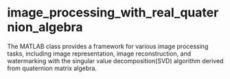# image_processing_with_real_quaternion_algebra
The MATLAB class provides a framework for various image processing tasks, including image representation, image reconstruction, and watermarking with the singular value decomposition(SVD) algorithm derived from quaternion matrix algebra.
